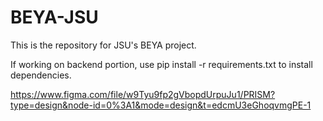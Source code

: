 # BEYA-JSU
This is the repository for JSU's BEYA project.

If working on backend portion, use pip install -r requirements.txt to install dependencies.

https://www.figma.com/file/w9Tyu9fp2gVbopdUrpuJu1/PRISM?type=design&node-id=0%3A1&mode=design&t=edcmU3eGhoqvmgPE-1
